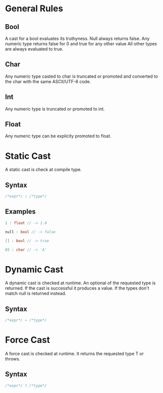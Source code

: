 # General Rules

## Bool

A cast for a bool evaluates its truthyness.
Null always returns false.
Any numeric type returns false for 0 and true for any other value
All other types are always evaluated to true. 

## Char 

Any numeric type casted to char is truncated or promoted and converted to the char with the same ASCII/UTF-8 code.

## Int

Any numeric type is truncated or promoted to int.

## Float

Any numeric type can be explicity promoted to float.

# Static Cast

A static cast is check at compile type.

## Syntax

```c++
/*expr*/ : /*type*/
```

## Examples

```c++
1 : float // -> 1.0
```

```c++
null : bool // -> false
```

```c++
[] : bool // -> true
```

```c++
65 : char // -> 'A'
```

# Dynamic Cast

A dynamic cast is checked at runtime. An optional of the requested type is returned. If the cast is successful it produces a value. If the types don't match null is returned instead.

## Syntax

```c++
/*expr*/ ~ /*type*/
```

# Force Cast

A force cast is checked at runtime. It returns the requested type T or throws.

## Syntax

```c++
/*expr*/ ! /*type*/
```